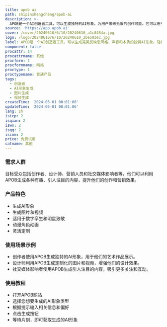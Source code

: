 ```yaml
---
title: apob ai
path: shipinshengcheng/apob-ai
description: >-
  APOB是一个AI创造者工具，可以生成独特的AI形象，为用户带来无限的创作可能。它可以用于生成图片和视频，适用于各种用途，包括数字孪生、明星致敬和动漫角色动画等。APOB具有灵活性和创造力，可以根据用户的喜好进行个性化定制。
source: 'https://app.apob.ai'
cover: /cover/20240610/6/10/20240610_a1c8484a.jpg
logo: /logo/20240610/6/10/20240610_2be503ec.jpg
label: APOB是一个AI创造者工具，可以生成完美反映您风格、声音和本质的独特AI形象。轻松生成引人注目的内容，提升您的受众参与度。
component: false
procattr: 14
procattrname: 其他
procform: 1
procformname: 网站
proctype: 1
proctypename: 普通产品
tags:
  - 创造者
  - AI形象生成
  - 图片生成
  - 视频生成
createTime: '2024-05-01 00:01:06'
updateTime: '2024-05-01 00:01:06'
lang: zh
isicp: 2
isqian: 2
iswx: 2
isqq: 2
iscom: 2
price: 免费试用
catname: 其他
---
```




### 需求人群
目标受众包括创作者、设计师、营销人员和社交媒体影响者等，他们可以利用APOB生成各种有趣、引人注目的内容，提升他们的创作和营销效果。

### 产品特色
* 生成AI形象
* 生成图片和视频
* 适用于数字孪生和明星致敬
* 动漫角色动画
* 灵活定制

### 使用场景示例
* 创作者使用APOB生成独特的AI形象，用于他们的艺术作品展示。
* 设计师利用APOB生成定制化的图片和视频，增强他们的设计效果。
* 社交媒体影响者使用APOB生成引人注目的内容，吸引更多关注和互动。

### 使用教程
* 打开APOB网站
* 选择您想要生成的AI形象类型
* 根据提示输入相关信息和偏好
* 点击生成按钮
* 等待片刻，即可获取生成的AI形象

  
